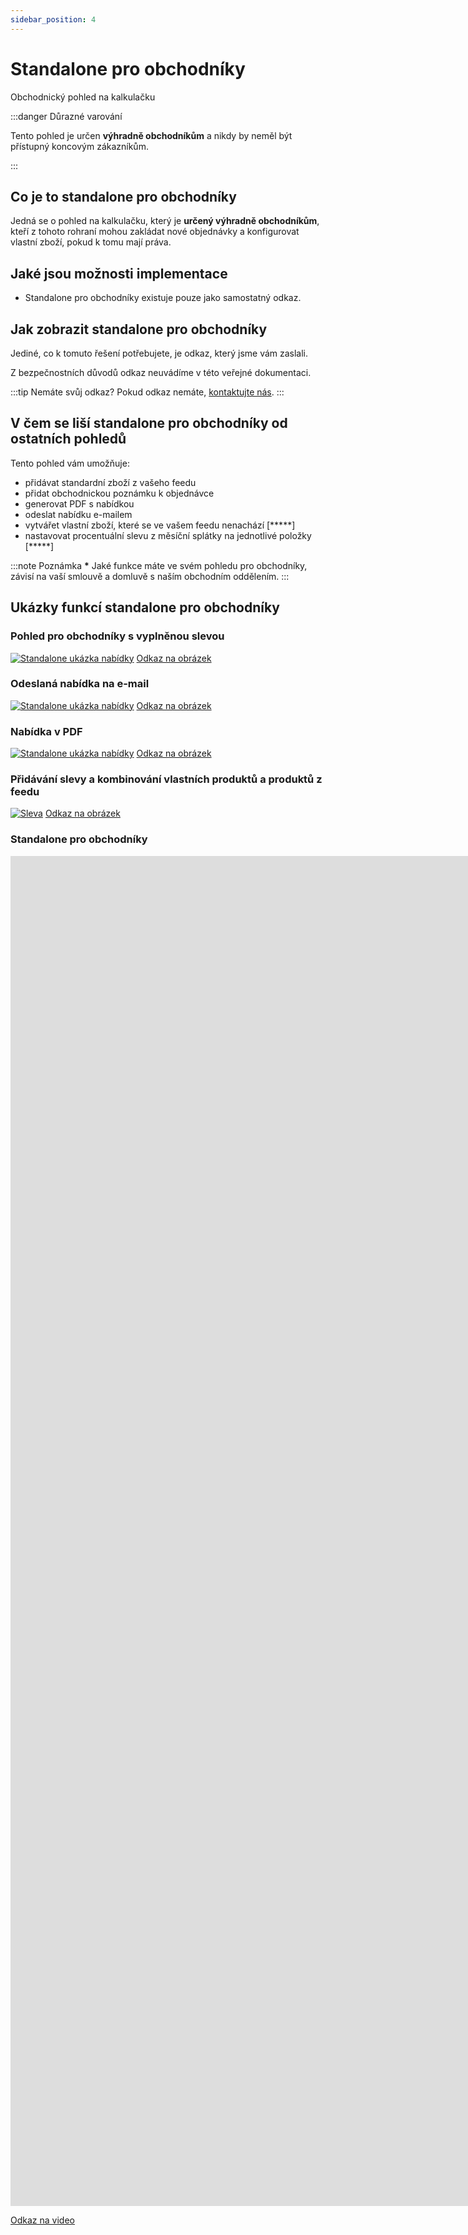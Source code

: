 ```yaml
---
sidebar_position: 4
---
```


# Standalone pro obchodníky

Obchodnický pohled na kalkulačku

:::danger Důrazné varování

Tento pohled je určen **výhradně obchodníkům** a nikdy by neměl být přístupný koncovým zákazníkům.

:::

## Co je to standalone pro obchodníky

Jedná se o pohled na kalkulačku, který je **určený výhradně obchodníkům**, kteří z tohoto rohraní mohou zakládat nové objednávky a konfigurovat vlastní zboží, pokud k tomu mají práva.

## Jaké jsou možnosti implementace

- Standalone pro obchodníky existuje pouze jako samostatný odkaz.

## Jak zobrazit standalone pro obchodníky

Jediné, co k tomuto řešení potřebujete, je odkaz, který jsme vám zaslali.

Z bezpečnostních důvodů odkaz neuvádíme v této veřejné dokumentaci.

:::tip Nemáte svůj odkaz?
Pokud odkaz nemáte, [kontaktujte nás](../kontakt).
:::

## V čem se liší standalone pro obchodníky od ostatních pohledů

Tento pohled vám umožňuje:

- přidávat standardní zboží z vašeho feedu
- přidat obchodnickou poznámku k objednávce
- generovat PDF s nabídkou
- odeslat nabídku e-mailem
- vytvářet vlastní zboží, které se ve vašem feedu nenachází [*****]
- nastavovat procentuální slevu z měsíční splátky na jednotlivé položky [*****]

:::note Poznámka
**\*** Jaké funkce máte ve svém pohledu pro obchodníky, závisí na vaší smlouvě a domluvě s naším obchodním oddělením.
:::

## Ukázky funkcí standalone pro obchodníky

### Pohled pro obchodníky s vyplněnou slevou

[![Standalone ukázka nabídky](../../static/img/pohled-pro-obchodniky.png)](../../static/img/pohled-pro-obchodniky.png)
[Odkaz na obrázek](../../static/img/pohled-pro-obchodniky.png)

### Odeslaná nabídka na e-mail

[![Standalone ukázka nabídky](../../static/img/prichozi-mail.png)](../../static/img/prichozi-mail.png)
[Odkaz na obrázek](../../static/img/prichozi-mail.png)

### Nabídka v PDF

[![Standalone ukázka nabídky](../../static/img/pdf.png)](../../static/img/pdf.png)
[Odkaz na obrázek](../../static/img/pdf.png)

### Přidávání slevy a kombinování vlastních produktů a produktů z feedu

[![Sleva](../../static/img/sleva.png)](../../static/img/sleva.png)
[Odkaz na obrázek](../../static/img/sleva.png)

### Standalone pro obchodníky

<div class="video-container"><iframe width="3840" height="2160" src="https://www.youtube.com/embed/dJN3oMz8h4s?playlist=dJN3oMz8h4s&autoplay=1&loop=1&modestbranding=1&playsinline=1&controls=1" title="Standalone pro obchodníky" frameborder="0" allow="accelerometer; autoplay; encrypted-media; gyroscope; picture-in-picture; fullscreen" allowfullscreen="allowfullscreen" mozallowfullscreen="mozallowfullscreen" msallowfullscreen="msallowfullscreen" oallowfullscreen="oallowfullscreen" webkitallowfullscreen="webkitallowfullscreen" allowFullScreen="allowFullScreen" allowfullscreen></iframe></div>

[Odkaz na video](https://www.youtube.com/watch?v=dJN3oMz8h4s)
